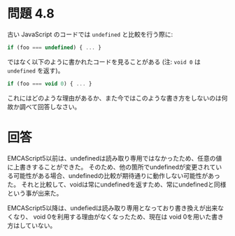 # 問題 4.8

古い JavaScript のコードでは `undefined` と比較を行う際に:

```js
if (foo === undefined) { ... }
```

ではなく以下のように書かれたコードを見ることがある (注: `void 0` は `undefined` を返す)。

```js
if (foo === void 0) { ... }
```

これにはどのような理由があるか、また今ではこのような書き方をしないのは何故か調べて回答しなさい。

# 回答

EMCAScript5以前は、undefinedは読み取り専用ではなかったため、任意の値に上書きすることができた。
そのため、他の箇所でundefinedが変更されている可能性がある場合、undefinedの比較が期待通りに動作しない可能性があった。
それと比較して、voidは常にundefinedを返すため、常にundefinedと同様という事が出来た。

EMCAScript5以降は、undefiedは読み取り専用となっており書き換えが出来なくなり、
void 0を利用する理由がなくなったため、現在は void 0を用いた書き方はしていない。